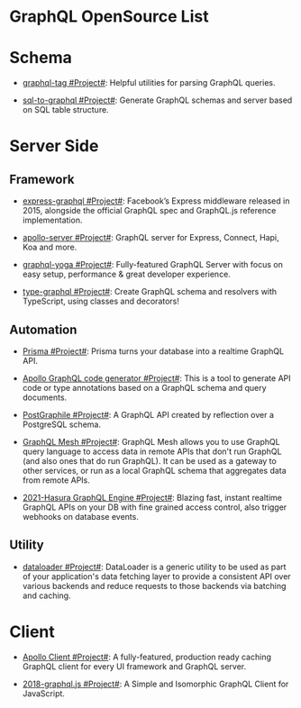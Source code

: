 # GraphQL OpenSource List

# Schema

- [graphql-tag #Project#](https://www.npmjs.com/package/graphql-tag): Helpful utilities for parsing GraphQL queries.

- [sql-to-graphql #Project#](https://github.com/rexxars/sql-to-graphql): Generate GraphQL schemas and server based on SQL table structure.

# Server Side

## Framework

- [express-graphql #Project#](https://github.com/graphql/express-graphql): Facebook’s Express middleware released in 2015, alongside the official GraphQL spec and GraphQL.js reference implementation.

- [apollo-server #Project#](https://github.com/apollographql/apollo-server): GraphQL server for Express, Connect, Hapi, Koa and more.

- [graphql-yoga #Project#](https://github.com/graphcool/graphql-yoga): Fully-featured GraphQL Server with focus on easy setup, performance & great developer experience.

- [type-graphql #Project#](https://github.com/19majkel94/type-graphql): Create GraphQL schema and resolvers with TypeScript, using classes and decorators!

## Automation

- [Prisma #Project#](https://github.com/prisma/prisma): Prisma turns your database into a realtime GraphQL API.

- [Apollo GraphQL code generator #Project#](https://github.com/apollographql/apollo-codegen):
  This is a tool to generate API code or type annotations based on a GraphQL schema and query documents.

- [PostGraphile #Project#](https://github.com/graphile/postgraphile): A GraphQL API created by reflection over a PostgreSQL schema.

- [GraphQL Mesh #Project#](https://github.com/Urigo/graphql-mesh/blob/master/README.md): GraphQL Mesh allows you to use GraphQL query language to access data in remote APIs that don't run GraphQL (and also ones that do run GraphQL). It can be used as a gateway to other services, or run as a local GraphQL schema that aggregates data from remote APIs.

- [2021-Hasura GraphQL Engine #Project#](https://github.com/hasura/graphql-engine): Blazing fast, instant realtime GraphQL APIs on your DB with fine grained access control, also trigger webhooks on database events.

## Utility

- [dataloader #Project#](https://github.com/facebook/dataloader): DataLoader is a generic utility to be used as part of your application's data fetching layer to provide a consistent API over various backends and reduce requests to those backends via batching and caching.

# Client

- [Apollo Client #Project#](https://github.com/apollographql/apollo-client): A fully-featured, production ready caching GraphQL client for every UI framework and GraphQL server.

- [2018-graphql.js #Project#](https://github.com/f/graphql.js): A Simple and Isomorphic GraphQL Client for JavaScript.

